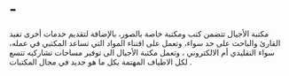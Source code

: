 # -
مكتبة الأجيال  تتضمن كتب ومكتبة خاصة بالصور، بالإضافة لتقديم خدمات أخرى تفيد القارئ والباحث على حد سواء، وتعمل على اقتناء المواد التي تساعد المكتبي في عمله، سواء التقليدي أم الالكتروني ، وتعمل مكتبة الأجيال  الى توفير مساحات تشاركيه تتسع لكل الاطياف المهتمة بكل ما هو جديد في مجال المكتبات   .

